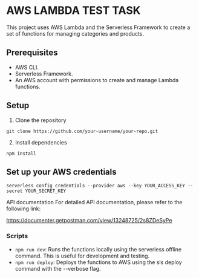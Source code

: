 # AWS LAMBDA TEST TASK 

This project uses AWS Lambda and the Serverless Framework to create a set of functions for managing categories and products.

## Prerequisites
- AWS CLI.
- Serverless Framework.
- An AWS account with permissions to create and manage Lambda functions.

## Setup
1) Clone the repository
   
```git clone https://github.com/your-username/your-repo.git```

2) Install dependencies

```npm install```

## Set up your AWS credentials

```serverless config credentials --provider aws --key YOUR_ACCESS_KEY --secret YOUR_SECRET_KEY```

API documentation
For detailed API documentation, please refer to the following link:

https://documenter.getpostman.com/view/13248725/2s8ZDeSyPe


### Scripts

- `npm run dev`: Runs the functions locally using the serverless offline command. This is useful for development and testing.
- `npm run deploy`: Deploys the functions to AWS using the sls deploy command with the --verbose flag.